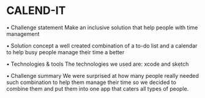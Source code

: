 # CALEND-IT
•	Challenge statement 
Make an inclusive solution that help people with time management


•	Solution concept
a well created combination of a to-do list and a calendar to help busy people manage their time a better

•	Technologies & tools
The technologies we used are: xcode and sketch

•	Challenge summary
We were surprised at how many people really needed such combination to help them manage their time so we decided to combine them and put them into one app that caters all types of people.
